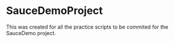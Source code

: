 # SauceDemoProject
This was created for all the practice scripts to be commited for the SauceDemo project.
